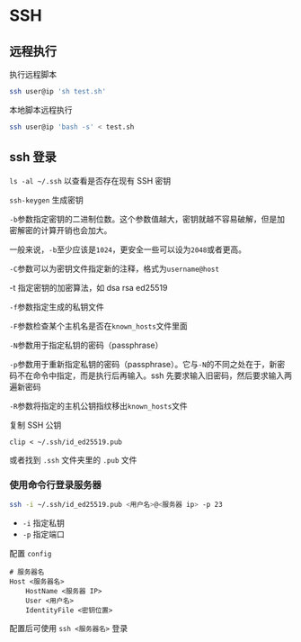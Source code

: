 #  SSH

## 远程执行

执行远程脚本
``` sh
ssh user@ip 'sh test.sh'
```

本地脚本远程执行
``` sh
ssh user@ip 'bash -s' < test.sh
```

## ssh 登录

`ls -al ~/.ssh` 以查看是否存在现有 SSH 密钥

`ssh-keygen`  生成密钥

`-b`参数指定密钥的二进制位数。这个参数值越大，密钥就越不容易破解，但是加密解密的计算开销也会加大。

一般来说，`-b`至少应该是`1024`，更安全一些可以设为`2048`或者更高。

`-C`参数可以为密钥文件指定新的注释，格式为`username@host`

-t 指定密钥的加密算法，如 dsa rsa ed25519

`-f`参数指定生成的私钥文件

`-F`参数检查某个主机名是否在`known_hosts`文件里面

`-N`参数用于指定私钥的密码（passphrase）

`-p`参数用于重新指定私钥的密码（passphrase）。它与`-N`的不同之处在于，新密码不在命令中指定，而是执行后再输入。ssh 先要求输入旧密码，然后要求输入两遍新密码

`-R`参数将指定的主机公钥指纹移出`known_hosts`文件

复制 SSH 公钥

```shell
clip < ~/.ssh/id_ed25519.pub
```

或者找到 `.ssh` 文件夹里的 `.pub` 文件 

### 使用命令行登录服务器

``` sh
ssh -i ~/.ssh/id_ed25519.pub <用户名>@<服务器 ip> -p 23
```

- `-i` 指定私钥
- `-p` 指定端口

配置 `config`

``` 
# 服务器名
Host <服务器名>
    HostName <服务器 IP>
    User <用户名>
    IdentityFile <密钥位置>
```

配置后可使用 `ssh <服务器名>` 登录

